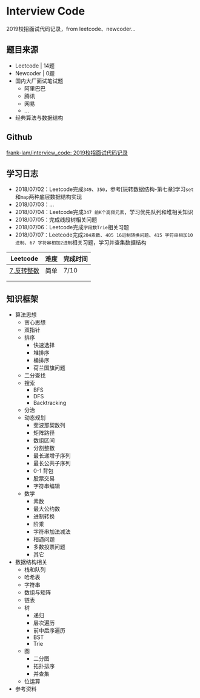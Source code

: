 # Interview Code

2019校招面试代码记录，from leetcode、newcoder...

## 题目来源

- Leetcode | 14题
- Newcoder | 0题
- 国内大厂面试笔试题
  - 阿里巴巴
  - 腾讯
  - 网易
  - ...
- 经典算法与数据结构



## Github

[frank-lam/interview_code: 2019校招面试代码记录](https://github.com/frank-lam/interview_code)



## 学习日志

- 2018/07/02：Leetcode完成`349`、`350`，参考[玩转数据结构-第七章]学习`set`和`map`两种底层数据结构实现
- 2018/07/03：...
- 2018/07/04：Leetcode完成`347 前K个高频元素`，学习优先队列和堆相关知识
- 2018/07/05：完成线段树相关问题
- 2018/07/06：Leetcode完成`字段数Trie`相关习题
- 2018/07/07：Leetcode完成`204素数`、`405 16进制转换问题`、`415 字符串相加10进制`、`67 字符串相加2进制`相关习题，学习并查集数据结构

| Leetcode                                                     | 难度 | 完成时间 |
| ------------------------------------------------------------ | ---- | -------- |
| [7.反转整数](https://leetcode-cn.com/problems/reverse-integer/description/) | 简单 | 7/10     |
|                                                              |      |          |
|                                                              |      |          |







## 知识框架

- 算法思想
  - 贪心思想
  - 双指针
  - 排序
    - 快速选择
    - 堆排序
    - 桶排序
    - 荷兰国旗问题
  - 二分查找
  - 搜索
    - BFS
    - DFS
    - Backtracking
  - 分治
  - 动态规划
    - 斐波那契数列
    - 矩阵路径
    - 数组区间
    - 分割整数
    - 最长递增子序列
    - 最长公共子序列
    - 0-1 背包
    - 股票交易
    - 字符串编辑
  - 数学
    - 素数
    - 最大公约数
    - 进制转换
    - 阶乘
    - 字符串加法减法
    - 相遇问题
    - 多数投票问题
    - 其它
- 数据结构相关
  - 栈和队列
  - 哈希表
  - 字符串
  - 数组与矩阵
  - 链表
  - 树
    - 递归
    - 层次遍历
    - 前中后序遍历
    - BST
    - Trie
  - 图
    - 二分图
    - 拓扑排序
    - 并查集
  - 位运算
- 参考资料
